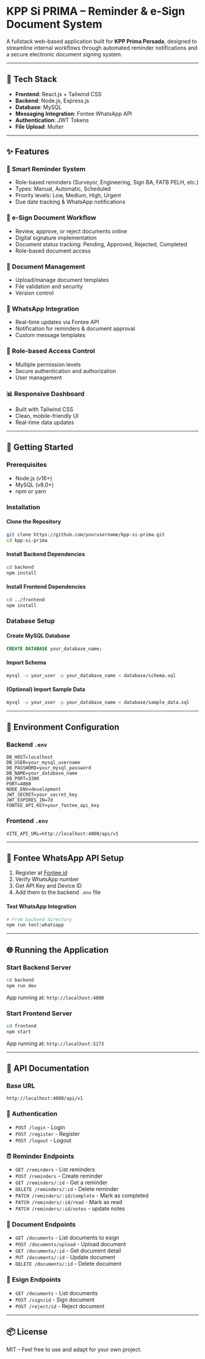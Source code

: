 # KPP Si PRIMA – Reminder & e-Sign Document System

A fullstack web-based application built for **KPP Prima Persada**, designed to streamline internal workflows through automated reminder notifications and a secure electronic document signing system.

---

## 🔧 Tech Stack

* **Frontend**: React.js + Tailwind CSS
* **Backend**: Node.js, Express.js
* **Database**: MySQL
* **Messaging Integration**: Fontee WhatsApp API
* **Authentication**: JWT Tokens
* **File Upload**: Multer

---

## ✨ Features

### 🔔 Smart Reminder System

* Role-based reminders (Surveyor, Engineering, Sign BA, FATB PELH, etc.)
* Types: Manual, Automatic, Scheduled
* Priority levels: Low, Medium, High, Urgent
* Due date tracking & WhatsApp notifications

### 📝 e-Sign Document Workflow

* Review, approve, or reject documents online
* Digital signature implementation
* Document status tracking: Pending, Approved, Rejected, Completed
* Role-based document access

### 📁 Document Management

* Upload/manage document templates
* File validation and security
* Version control

### 📩 WhatsApp Integration

* Real-time updates via Fontee API
* Notification for reminders & document approval
* Custom message templates

### 👥 Role-based Access Control

* Multiple permission levels
* Secure authentication and authorization
* User management

### 📊 Responsive Dashboard

* Built with Tailwind CSS
* Clean, mobile-friendly UI
* Real-time data updates

---

## 🚀 Getting Started

### Prerequisites

* Node.js (v16+)
* MySQL (v8.0+)
* npm or yarn

### Installation

#### Clone the Repository

```bash
git clone https://github.com/yourusername/kpp-si-prima.git
cd kpp-si-prima
```

#### Install Backend Dependencies

```bash
cd backend
npm install
```

#### Install Frontend Dependencies

```bash
cd ../frontend
npm install
```

### Database Setup

#### Create MySQL Database

```sql
CREATE DATABASE your_database_name;
```

#### Import Schema

```bash
mysql -u your_user -p your_database_name < database/schema.sql
```

#### (Optional) Import Sample Data

```bash
mysql -u your_user -p your_database_name < database/sample_data.sql
```

---

## 📂 Environment Configuration

### Backend `.env`

```env
DB_HOST=localhost
DB_USER=your_mysql_username
DB_PASSWORD=your_mysql_password
DB_NAME=your_database_name
DB_PORT=3306
PORT=4000
NODE_ENV=development
JWT_SECRET=your_secret_key
JWT_EXPIRES_IN=7d
FONTEE_API_KEY=your_fontee_api_key
```

### Frontend `.env`

```env
VITE_API_URL=http://localhost:4000/api/v1
```

---

## 📢 Fontee WhatsApp API Setup

1. Register at [Fontee.id](https://fonnte.com/)
2. Verify WhatsApp number
3. Get API Key and Device ID
4. Add them to the backend `.env` file

#### Test WhatsApp Integration

```bash
# From backend directory
npm run test:whatsapp
```

---

## 🌐 Running the Application

### Start Backend Server

```bash
cd backend
npm run dev
```

App running at: `http://localhost:4000`

### Start Frontend Server

```bash
cd frontend
npm start
```

App running at: `http://localhost:5173`

---

## 📃 API Documentation

### Base URL

```
http://localhost:4000/api/v1
```

### 🔑 Authentication

* `POST /login` - Login
* `POST /register` - Register
* `POST /logout` - Logout

### ⏰ Reminder Endpoints

* `GET /reminders` - List reminders
* `POST /reminders` - Create reminder
* `GET /reminders/:id` - Get a reminder
* `DELETE /reminders/:id` - Delete reminder
* `PATCH /reminders/:id/complete` - Mark as completed
* `PATCH /reminders/:id/read` - Mark as read
* `PATCH /reminders/:id/notes` - update notes

### 📄 Document Endpoints

* `GET /documents` - List documents to esign
* `POST /documents/upload` - Upload document
* `GET /documents/:id` - Get document detail
* `PUT /documents/:id` - Update document
* `DELETE /documents/:id` - Delete document

### 📄 Esign Endpoints

* `GET /documents` - List documents
* `POST /sign/id` - Sign document
* `POST /reject/id` - Reject document
  
---

## 📦 License

MIT – Feel free to use and adapt for your own project.
